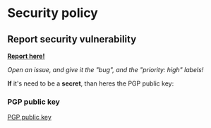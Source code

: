 # Security policy

## Report security vulnerability

**[Report here!](https://github.com/koviubi56/YUU8/issues/new?assignees=&labels=Type%3A+Bug&template=bug_report.md&title=)**

*Open an issue, and give it the "bug", and the "priority: high" labels!*

**If** it's need to be a **secret**, than heres the PGP public key:

### PGP public key

[PGP public key](https://keybase.io/koviubi_56/pgp_keys.asc)
